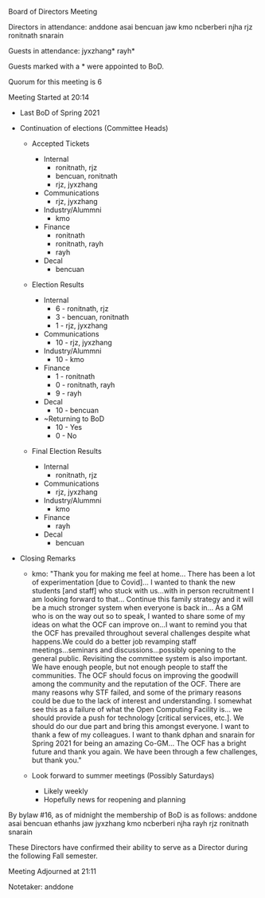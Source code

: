 Board of Directors Meeting

Directors in attendance:
anddone
asai
bencuan
jaw
kmo
ncberberi
njha
rjz
ronitnath
snarain

Guests in attendance:
jyxzhang*
rayh*

Guests marked with a * were appointed to BoD.

Quorum for this meeting is 6

Meeting Started at 20:14

- Last BoD of Spring 2021
- Continuation of elections (Committee Heads)
    - Accepted Tickets
        - Internal
            - ronitnath, rjz
            - bencuan, ronitnath
            - rjz, jyxzhang
        - Communications
            - rjz, jyxzhang
        - Industry/Alummni
            - kmo
        - Finance
            - ronitnath
            - ronitnath, rayh
            - rayh
        - Decal
            - bencuan

    - Election Results
        - Internal
            - 6 - ronitnath, rjz
            - 3 - bencuan, ronitnath
            - 1 - rjz, jyxzhang
        - Communications
            - 10 - rjz, jyxzhang
        - Industry/Alummni
            - 10 - kmo
        - Finance
            - 1 - ronitnath
            - 0 - ronitnath, rayh
            - 9 - rayh
        - Decal
            - 10 - bencuan
        - ~Returning to BoD
            - 10 - Yes
            - 0 - No

    - Final Election Results
        - Internal
            - ronitnath, rjz
        - Communications
            - rjz, jyxzhang
        - Industry/Alummni
            - kmo
        - Finance
            - rayh
        - Decal
            - bencuan

- Closing Remarks
    - kmo: "Thank you for making me feel at home... There has been a lot of experimentation [due to Covid]... I wanted to thank the new students [and staff] who stuck with us...with in person recruitment I am looking forward to that... Continue this family strategy and it will be a much stronger system when everyone is back in... As a GM who is on the way out so to speak, I wanted to share some of my ideas on what the OCF can improve on...I want to remind you that the OCF has prevailed throughout several challenges despite what happens.We could do a better job revamping staff meetings...seminars and discussions...possibly opening to the general public. Revisiting the committee system is also important. We have enough people, but not enough people to staff the communities. The OCF should focus on improving the goodwill among the community and the reputation of the OCF. There are many reasons why STF failed, and some of the primary reasons could be due to the lack of interest and understanding. I somewhat see this as a failure of what the Open Computing Facility is... we should provide a push for technology [critical services, etc.]. We should do our due part and bring this amongst everyone. I want to thank a few of my colleagues. I want to thank dphan and snarain for Spring 2021 for being an amazing Co-GM... The OCF has a bright future and thank you again. We have been through a few challenges, but thank you." 

    - Look forward to summer meetings (Possibly Saturdays)
        - Likely weekly
        - Hopefully news for reopening and planning

By bylaw #16, as of midnight the membership of BoD is as follows:
anddone
asai
bencuan
ethanhs
jaw
jyxzhang
kmo
ncberberi
njha
rayh
rjz
ronitnath
snarain

These Directors have confirmed their ability to serve as a Director during the
following Fall semester.

Meeting Adjourned at 21:11

Notetaker: anddone
